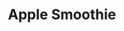 ---
title: 'Apple Smoothie'
thumbnail: 'https://acnhcdn.com/2.0/CookingIcon/FtrSmoothieAppleCropped.png'
type: sweet
ingredients:
  -
    id: 'apple'
    type: 'crop'
    quantity: 2
layout: '../../layouts/RecipeDetail.astro'
---